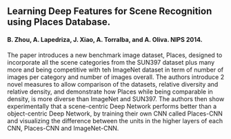 ## Learning Deep Features for Scene Recognition using Places Database. 

#### B. Zhou, A. Lapedriza, J. Xiao, A. Torralba, and A. Oliva. NIPS 2014. 

The paper introduces a new benchmark image dataset, Places, designed to incorporate all the scene categories from the SUN397 dataset plus many more and being competitive with teh ImageNet dataset in term of number of images per category and number of images overall. The authors introduce 2 novel measures to allow comparison of the datasets, relative diversity and relative density, and demonstrate how Places while being comparable in density, is more diverse than ImageNet and SUN397. The authors then show experimentally that a scene-centric Deep Network performs better than a object-centric Deep Network, by training their own CNN called Places-CNN and visualizing the difference between the units in the higher layers of each CNN, Places-CNN and ImageNet-CNN.